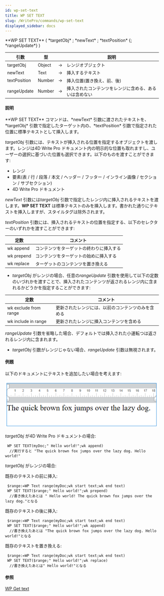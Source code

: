 ```yaml
---
id: wp-set-text
title: WP SET TEXT
slug: /WritePro/commands/wp-set-text
displayed_sidebar: docs
---
```


<!--REF #_command_.WP SET TEXT.Syntax-->**WP SET TEXT** ( *targetObj* ; *newText* ; *textPosition* {; *rangeUpdate*} )<!-- END REF-->
<!--REF #_command_.WP SET TEXT.Params-->
| 引数 | 型 |  | 説明 |
| --- | --- | --- | --- |
| targetObj | Object | &#8594;  | レンジオブジェクト |
| newText | Text | &#8594;  | 挿入するテキスト |
| textPosition | Number | &#8594;  | 挿入位置(置き換え、前、後) |
| rangeUpdate | Number | &#8594;  | 挿入されたコンテンツをレンジに含める、あるいは含めない |

<!-- END REF-->

#### 説明 

<!--REF #_command_.WP SET TEXT.Summary-->**WP SET TEXT** コマンドは、*newText* 引数に渡されたテキストを、*targetObj* 引数で指定したターゲット内の、*textPosition* 引数で指定された位置に標準テキストとして挿入します。<!-- END REF-->

*targetObj* 引数には、テキストが挿入される位置を指定するオブジェクトを渡します。レンジは4D Write Pro ドキュメント内の明示的な位置も取れますし、ユーザーの選択に基づいた位置も選択できます。以下のものを渡すことができます:

* レンジ
* 要素(表 / 行 / 段落 / 本文 / ヘッダー / フッター / インライン画像 / セクション / サブセクション)
* 4D Write Pro ドキュメント

*newText* 引数には*targetObj* 引数で指定したレンジ内に挿入されるテキストを渡します。**WP SET TEXT** は標準テキストのみを挿入します。書かれた通りにテキストを挿入しますが、スタイルタグは除外されます。

*textPosition* 引数には、挿入されるテキストの位置を指定する、以下のセレクターのいずれかを渡すことができます:

| 定数         | コメント                 |
| ---------- | -------------------- |
| wk append  | コンテンツをターゲットの終わりに挿入する |
| wk prepend | コンテンツをターゲットの始めに挿入する  |
| wk replace | ターゲットのコンテンツを置き換える    |

* *targetObj* がレンジの場合、任意の*rangeUpdate* 引数を使用して以下の定数のいづれかを渡すことで、挿入されたコンテンツが返されるレンジ内に含まれるかどうかを指定することができます:  
    
| 定数                    | コメント                      |  
| --------------------- | ------------------------- |  
| wk exclude from range | 更新されたレンジには、以前のコンテンツのみを含める |  
| wk include in range   | 更新されたレンジに挿入コンテンツを含める      |  
    
*rangeUpdate* 引数を省略した場合、デフォルトでは挿入された小運転つは返されるレンジ内に含まれます。
* *targetObj* 引数がレンジじゃない場合、*rangeUpdate* 引数は無視されます。

#### 例題 

以下のドキュメントにテキストを追加したい場合を考えます:

![](../../assets/en/WritePro/commands/pict3772543.en.png)

*targetObj* が4D Write Pro ドキュメントの場合:

```4d
 WP SET TEXT(myDoc;" Hello world!";wk append)
  //実行すると "The quick brown fox jumps over the lazy dog. Hello world!"
```

*targetObj* がレンジの場合:

既存のテキストの前に挿入:

```4d
 $range:=WP Text range(myDoc;wk start text;wk end text)
 WP SET TEXT($range;" Hello world!";wk prepend)
  //書き換えたあとは " Hello world! The quick brown fox jumps over the lazy dog."となる
```

既存のテキストの後に挿入:  

```4d
 $range:=WP Text range(myDoc;wk start text;wk end text)
 WP SET TEXT($range;" Hello world!";wk append)
  //書き換えたあとは "The quick brown fox jumps over the lazy dog. Hello world!"となる
```

既存のテキストを置き換える:  

```4d
 $range:=WP Text range(myDoc;wk start text;wk end text)
 WP SET TEXT($range;" Hello world!";wk replace)
  //書き換えたあとは" Hello world!"となる
```

#### 参照 

[WP Get text](wp-get-text.md)  